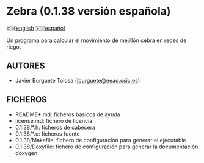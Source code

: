 Zebra (0.1.38 versión española)
==============================

:uk:[english](README.md) :es:[español](README.es.md)

Un programa para calcular el movimiento de mejillón cebra en redes de riego.

AUTORES
-------

* Javier Burguete Tolosa (jburguete@eead.csic.es)

FICHEROS
--------

* README\*.md: ficheros básicos de ayuda
* license.md: fichero de licencia
* 0.1.38/\*.h: ficheros de cabecera
* 0.1.38/\*.c: ficheros fuente
* 0.1.38/Makefile: fichero de configuración para generar el ejecutable
* 0.1.38/Doxyfile: fichero de configuración para generar la documentación doxygen

